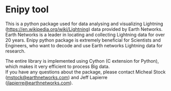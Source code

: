 # Enipy tool
This is a python package used for data analysing and visualizing Lightning (https://en.wikipedia.org/wiki/Lightning) data provided by Earth Networks. 
Earth Networks is a leader in locating and collecting Lightning data for over 20 years. Enipy python package is extremely beneficial 
for Scientists and Engineers, who want to decode and use Earth networks Lightning data for research. 

The entire library is implemented using Cython (C extension for Python), which makes it very efficient to process Big data.  
If you have any questions about the package, please contact Micheal Stock (mstock@earthnetworks.com) and Jeff Lapierre (jlapierre@earthnetworks.com).  